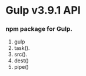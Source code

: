 # Gulp v3.9.1 API

### npm package for Gulp.

1. gulp
  1. task\(\).
  2. src\(\).
  3. dest\(\)
  4. pipe\(\)


